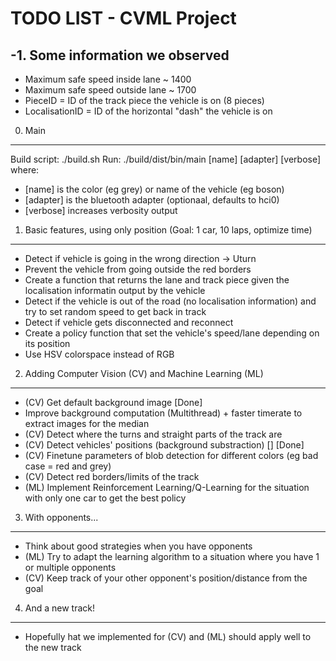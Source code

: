 TODO LIST - CVML Project
========================


-1. Some information we observed
--------------------------------
- Maximum safe speed inside lane ~ 1400
- Maximum safe speed outside lane ~ 1700
- PieceID = ID of the track piece the vehicle is on (8 pieces)
- LocalisationID = ID of the horizontal "dash" the vehicle is on

0. Main
-------
Build script: ./build.sh
Run: ./build/dist/bin/main [name] [adapter] [verbose]
where:
 - [name] is the color (eg grey) or name of the vehicle (eg boson)
 - [adapter] is the bluetooth adapter (optionaal, defaults to hci0)
 - [verbose] increases verbosity output


1. Basic features, using only position (Goal: 1 car, 10 laps, optimize time)
----------------------------------------------------------------------------
- Detect if vehicle is going in the wrong direction -> Uturn
- Prevent the vehicle from going outside the red borders
- Create a function that returns the lane and track piece given the localisation informatin output by the vehicle
- Detect if the vehicle is out of the road (no localisation information) and try to set random speed to get back in track
- Detect if vehicle gets disconnected and reconnect
- Create a policy function that set the vehicle's speed/lane depending on its position
- Use HSV colorspace instead of RGB


2. Adding Computer Vision (CV) and Machine Learning (ML) 
--------------------------------------------------------
- (CV) Get default background image				[Done]
- Improve background computation (Multithread) + faster timerate to extract images for the median
- (CV) Detect where the turns and straight parts of the track are
- (CV) Detect vehicles' positions (background substraction) []  [Done]
- (CV) Finetune parameters of blob detection for different colors (eg bad case = red and grey)
- (CV) Detect red borders/limits of the track
- (ML) Implement Reinforcement Learning/Q-Learning for the situation with only one car to get the best policy


3. With opponents...
---------------------
- Think about good strategies when you have opponents
- (ML) Try to adapt the learning algorithm to a situation where you have 1 or multiple opponents
- (CV) Keep track of your other opponent's position/distance from the goal

4. And a new track!
-------------------
- Hopefully hat we implemented for (CV) and (ML) should apply well to the new track
